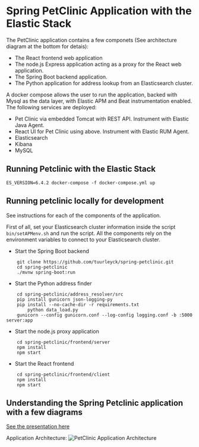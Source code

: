 # Spring PetClinic Application with the Elastic Stack

The PetClinic application contains a few componets (See architecture diagram at the bottom for detais):

- The React frontend web application
- The node.js Express application acting as a proxy for the React web application.
- The Spring Boot backend application.
- The Python application for address lookup from an Elasticsearch cluster.

A docker compose allows the user to run the application, backed with Mysql as the data layer, with Elastic APM and Beat instrumentation enabled. The following services are deployed:

- Pet Clinic via embedded Tomcat with REST API. Instrument with Elastic Java Agent.
- React UI for Pet Clinic using above. Instrument with Elastic RUM Agent.
- Elasticsearch
- Kibana
- MySQL

## Running Petclinic with the Elastic Stack

`ES_VERSION=6.4.2 docker-compose -f docker-compose.yml up`

## Running petclinic locally for development

See instructions for each of the components of the application.

First of all, set your Elasticsearch cluster information inside the script `bin/setAPMenv.sh` and run the script. All the components rely on the environment variables to connect to your Elasticsearch cluster.

- Start the Spring Boot backend

```
	git clone https://github.com/tuurleyck/spring-petclinic.git
	cd spring-petclinic
	./mvnw spring-boot:run
```

- Start the Python address finder

```
	cd spring-petclinic/address_resolver/src
	pip install gunicorn json-logging-py
	pip install --no-cache-dir -r requirements.txt
        python data_load.py
	gunicorn --config gunicorn.conf --log-config logging.conf -b :5000 server:app
```

- Start the node.js proxy application

```
	cd spring-petclinic/frontend/server
	npm install
	npm start
```

- Start the React frontend

```
	cd spring-petclinic/frontend/client
	npm install
	npm start
```

## Understanding the Spring Petclinic application with a few diagrams
<a href="https://speakerdeck.com/michaelisvy/spring-petclinic-sample-application">See the presentation here</a>

Application Architecture: 
![PetClinic Application Architecture](https://github.com/tuurleyck/spring-petclinic/blob/master/images/architecture.png)
